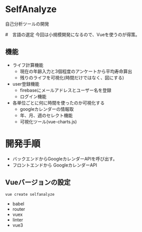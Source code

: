 # SelfAnalyze
自己分析ツールの開発

#　言語の選定
今回は小規模開発になるので、Vueを使うのが得策。

## 機能
- ライフ計算機能
    - 現在の年齢入力と3個程度のアンケートから平均寿命算出
    - 残りのライフを可視化(時間だけではなく、図にする) 
- user登録機能
    - firebaseにメールアドレスとユーザー名を登録
    - ログイン機能
- 各単位ごとに何に時間を使ったのか可視化する
    - googleカレンダーの情報取
    - 年、月、週のセレクト機能
    - 可視化ツール(vue-charts.js)

# 開発手順
- バックエンドからGoogleカレンダーAPIを呼び出す。
- フロントエンドから GoogleカレンダーAPI


## Vueバージョンの設定
```
vue create selfanalyze
```
- babel
- router
- vuex
- linter
- vue3